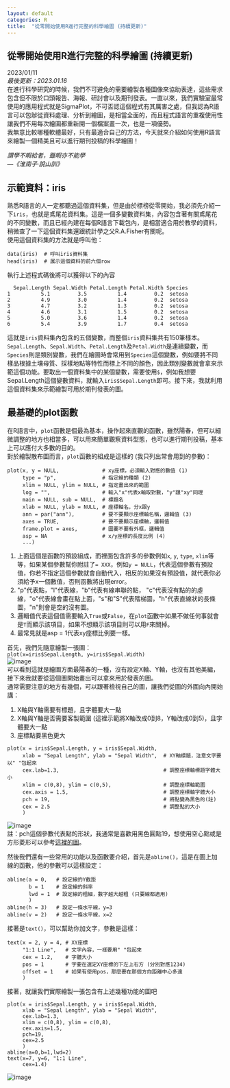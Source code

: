 ```yaml
---
layout: default
categories: R
title:  "從零開始使用R進行完整的科學繪圖 (持續更新)"
---  
```

## 從零開始使用R進行完整的科學繪圖 (持續更新)  
2023/01/11  
*最後更新：2023.01.16*  
在進行科學研究的時候，我們不可避免的需要繪製各種圖像來協助表達，這些需求包含但不限於口頭報告、海報、研討會以及期刊發表。一直以來，我們實驗室最常使用的應用程式就是SigmaPlot，不可否認這個程式有其厲害之處，但我認為R語言可以包辦從資料處理、分析到繪圖，是相當全面的，而且程式語言的重複使用性讓我們不用每次繪圖都重新開一個檔案畫一次，也是一項優勢。  
我無意比較哪種軟體最好，只有最適合自己的方法，今天就來介紹如何使用R語言來繪製一個精美且可以進行期刊投稿的科學繪圖！  
  
*謂學不暇給者，雖暇亦不能學  
&mdash;《淮南子·說山訓》*
  
## 示範資料：iris  
熟悉R語言的人一定都聽過這個資料集，但是由於標榜從零開始，我必須先介紹一下`iris`，也就是鳶尾花資料集。這是一個多變數資料集，內容包含著有關鳶尾花的不同變數，而且已經內建在每個R語言下載包內，是相當適合用於教學的資料，稍微查了一下這個資料集還跟統計學之父R.A.Fisher有關呢。  
使用這個資料集的方法就是呼叫他：  
```
data(iris)  # 呼叫iris資料集  
head(iris)  # 展示這個資料的前六個row  
```
執行上述程式碼後將可以獲得以下的內容  
```
  Sepal.Length Sepal.Width Petal.Length Petal.Width Species
1          5.1         3.5          1.4         0.2  setosa
2          4.9         3.0          1.4         0.2  setosa
3          4.7         3.2          1.3         0.2  setosa
4          4.6         3.1          1.5         0.2  setosa
5          5.0         3.6          1.4         0.2  setosa
6          5.4         3.9          1.7         0.4  setosa
```
這就是`iris`資料集內包含的五個變數，而整個`iris`資料集共有150筆樣本。`Sepal.Length`、`Sepal.Width`、`Petal.Length`及`Petal.Width`是連續變數，而`Species`則是類別變數，我們在繪圖時會常用到`Species`這個變數，例如要將不同樣品根據土壤母質、採樣地點等特性而標上不同的顏色，因此類別變數就會拿來示範這個功能。要取出一個資料集中的某個變數，需要使用`$`，例如我想要Sepal.Length這個變數資料，就輸入`iris$Sepal.Length`即可。接下來，我就利用這個資料集來示範繪製可用於期刊發表的圖。  
  
## 最基礎的plot函數  
在R語言中，`plot`函數是個最為基本，操作起來直觀的函數，雖然陽春，但可以細微調整的地方也相當多，可以用來簡單觀察資料型態，也可以進行期刊投稿，基本上可以應付大多數的目的。  
對於繪製散布圖而言，`plot`函數的組成是這樣的 (我只列出常會用到的參數)：  
```
plot(x, y = NULL,              # xy座標，必須輸入對應的數值 (1)
     type = "p",               # 指定線的種類 (2)
     xlim = NULL, ylim = NULL, # 指定畫出來的範圍
     log = "",                 # 輸入"x"代表x軸取對數，"y"跟"xy"同理
     main = NULL, sub = NULL,  # 標題名
     xlab = NULL, ylab = NULL, # 座標軸名，分x跟y
     ann = par("ann"),         # 要不要顯示座標軸名稱，邏輯值 (3)
     axes = TRUE,              # 要不要顯示座標軸，邏輯值
     frame.plot = axes,        # 圖要不要有外框，邏輯值
     asp = NA                  # x/y座標的長度比例 (4)
     ...)
```
1. 上面這個是函數的預設組成，而裡面包含許多的參數例如`x`, `y`, `type`, `xlim`等等，如果某個參數幫你附註了`= XXX`，例如`y = NULL`，代表這個參數有預設值，你若不指定這個參數就會自動代入，相反的如果沒有預設值，就代表你必須給予x一個數值，否則函數將出現error。  
2. "p"代表點，"l"代表線，"b"代表有線串聯的點， "c"代表沒有點的的虛線，"o"代表線會畫在點上面，"s"和"S"代表階梯圖，"h"代表直線狀的長條圖，"n"則會是空的沒有圖。  
3. 邏輯值代表這個值需要輸入`True`或`False`，在`plot`函數中如果不做任何事就會是`T`而顯示該項目，如果不想顯示該項目則可以用`F`來關掉。  
4. 最常見就是asp = 1代表xy座標比例要一樣。   
  
首先，我們先隨意繪製一張圖：  
`plot(x=iris$Sepal.Length, y=iris$Sepal.Width)`  
![image](https://drive.google.com/uc?export=view&id=1s5sJokbgSwq71htcVB77d3hdFUFRQ4aE)   
可以看到這就是繪圖方面最陽春的一種，沒有設定X軸、Y軸，也沒有其他美編，接下來我就要從這個圖開始畫出可以拿來用於發表的圖。  
通常需要注意的地方有幾個，可以跟著檢視自己的圖，讓我們從圖的外圍向內開始講：
1. X軸與Y軸需要有標題，且字體要大一點
2. X軸與Y軸是否需要客製範圍 (這裡示範將X軸改成0到8，Y軸改成0到5)，且字體要大一點  
3. 座標點要黑色更大  
  
```
plot(x = iris$Sepal.Length, y = iris$Sepal.Width,
     xlab = "Sepal Length", ylab = "Sepal Width",  # XY軸標題，注意文字要以" "包起來 
     cex.lab=1.3,                                  # 調整座標軸標題字體大小
     xlim = c(0,8), ylim = c(0,5),                 # 調整座標軸範圍
     cex.axis = 1.5,                               # 調整座標軸字體大小
     pch = 19,                                     # 將點變為黑色的(註)
     cex = 2.5                                     # 調整點的大小
     )
```
![image](https://drive.google.com/uc?export=view&id=16IRQkO7g6E39tXZfJ4AZt6teTZEg6g8C)  
註：pch這個參數代表點的形狀，我通常是喜歡用黑色圓點19，想使用空心點或是方形菱形可以參考<a href="http://www.sthda.com/english/wiki/r-plot-pch-symbols-the-different-point-shapes-available-in-r" target="_blank">這裡的圖</a>。  
  
然後我們還有一些常用的功能以及函數要介紹，首先是`abline()`，這是在圖上加線的函數，他的參數可以這樣設定：
```
abline(a = 0,   # 設定線的Y截距
       b = 1    # 設定線的斜率
       lwd = 1  # 設定線的粗細，數字越大越粗 (只要線都適用)
       )
abline(h = 3)   # 設定一條水平線，y=3
abline(v = 2)   # 設定一條水平線，x=2
```
  
接著是`text()`，可以幫助你加文字，參數是這樣：
```
text(x = 2, y = 4, # XY座標
     "1:1 Line",   # 文字內容，一樣要用" "包起來
     cex = 1.2,    # 字體大小
     pos = 1       # 字要在選定XY座標的下左上右方 (分別對應1234)
     offset = 1    # 如果有使用pos，那麼要在那個方向距離中心多遠 
     )
```
  
接著，就讓我們實際繪製一張包含有上述幾種功能的圖吧
```
plot(x = iris$Sepal.Length, y = iris$Sepal.Width,
     xlab = "Sepal Length", ylab = "Sepal Width", 
     cex.lab=1.3,
     xlim = c(0,8), ylim = c(0,8),
     cex.axis=1.5,
     pch=19, 
     cex=2.5
     )
abline(a=0,b=1,lwd=2)
text(x=7, y=6, "1:1 Line", 
     cex=1.4)
```
![image](https://drive.google.com/uc?export=view&id=12JDvLWEs2rkOexTdpEugfjknFUTlZF4K)   



